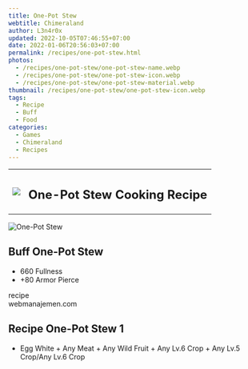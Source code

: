 ```yaml
---
title: One-Pot Stew
webtitle: Chimeraland
author: L3n4r0x
updated: 2022-10-05T07:46:55+07:00
date: 2022-01-06T20:56:03+07:00
permalink: /recipes/one-pot-stew.html
photos:
  - /recipes/one-pot-stew/one-pot-stew-name.webp
  - /recipes/one-pot-stew/one-pot-stew-icon.webp
  - /recipes/one-pot-stew/one-pot-stew-material.webp
thumbnail: /recipes/one-pot-stew/one-pot-stew-icon.webp
tags:
  - Recipe
  - Buff
  - Food
categories:
  - Games
  - Chimeraland
  - Recipes
---
```


<section id="bootstrap-wrapper"><link rel="stylesheet" href="https://cdn.statically.io/gh/dimaslanjaka/Web-Manajemen/40ac3225/css/bootstrap-4.5-wrapper.css"/><div class="row mb-2"><div class="col-md-12 mb-2"><table class="table" id="post-info"><tbody><tr><td><img class="d-inline-block me-2" src="/chimeraland/recipes/one-pot-stew/one-pot-stew-icon.webp" width="auto" height="auto"/></td><td><h1 class="fs-5">One-Pot Stew Cooking Recipe</h1></td></tr></tbody></table></div></div><div class="card mb-2"><div class="row g-0"><div class="col-sm-4 position-relative mb-2"><img src="/chimeraland/recipes/one-pot-stew/one-pot-stew-material.webp" class="card-img fit-cover w-100 h-100" alt="One-Pot Stew" data-fancybox="true"/></div><div class="col-sm-8 mb-2"><div class="card-body"><h2 class="card-title fs-5">Buff One-Pot Stew</h2><div class="card-text"><ul><li>660 Fullness</li><li>+80 Armor Pierce</li></ul></div><span class="badge rounded-pill bg-dark">recipe</span></div><div class="card-footer text-end text-muted">webmanajemen.com</div></div></div></div><div class="row mb-2"><div class="col-12 col-lg-6 recipe-item mb-2"><div class="card"><div class="card-body"><h2 class="card-title fs-5">Recipe One-Pot Stew 1</h2><div class="card-text"><ul><li>Egg White<span> + </span>Any Meat<span> + </span>Any Wild Fruit<span> + </span>Any Lv.6 Crop<span> + </span>Any Lv.5 Crop/Any Lv.6 Crop</li></ul></div></div></div></div></div></section>